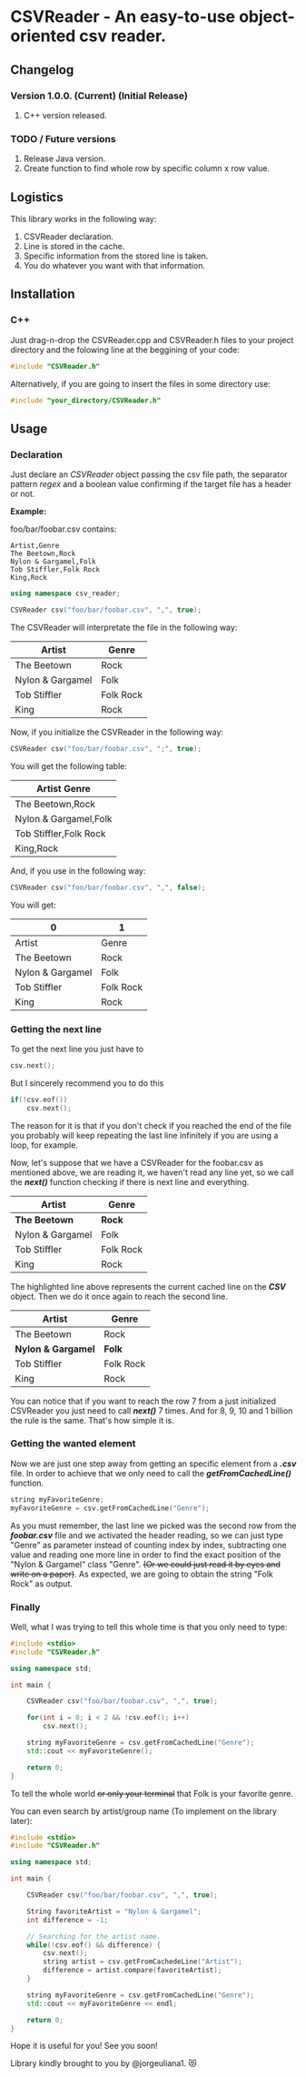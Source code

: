 
# CSVReader - An easy-to-use object-oriented csv reader.

## Changelog

### Version 1.0.0. (Current) (Initial Release)

1. C++ version released.

### TODO / Future versions

1. Release Java version.
1. Create function to find whole row by specific column x row value.

## Logistics

This library works in the following way:

1. CSVReader declaration.
1. Line is stored in the cache.
1. Specific information from the stored line is taken.
1. You do whatever you want with that information.

## Installation

### C++

Just drag-n-drop the CSVReader.cpp and CSVReader.h files to your project directory and the folowing line at the beggining of your code:

``` c++
#include "CSVReader.h"
```

Alternatively, if you are going to insert the files in some directory use:

``` c++
#include "your_directory/CSVReader.h"
```

## Usage

### Declaration

Just declare an _CSVReader_ object passing the csv file path, the separator pattern _regex_ and a boolean value confirming if the target file has a header or not.

**Example:**

foo/bar/foobar.csv contains:

``` csv
Artist,Genre
The Beetown,Rock
Nylon & Gargamel,Folk
Tob Stiffler,Folk Rock
King,Rock
```

``` c++
using namespace csv_reader;

CSVReader csv("foo/bar/foobar.csv", ",", true);
```

The CSVReader will interpretate the file in the following way:

Artist | Genre
-------|------
The Beetown | Rock
Nylon & Gargamel | Folk
Tob Stiffler | Folk Rock
King | Rock

Now, if you initialize the CSVReader in the following way:

``` c++
CSVReader csv("foo/bar/foobar.csv", ";", true);
```

You will get the following table:

Artist Genre |
-------------|
The Beetown,Rock|
Nylon & Gargamel,Folk|
Tob Stiffler,Folk Rock|
King,Rock|

And, if you use in the following way:

``` c++
CSVReader csv("foo/bar/foobar.csv", ",", false);
```

You will get:

0 | 1
-------|------
Artist | Genre
The Beetown | Rock
Nylon & Gargamel | Folk
Tob Stiffler | Folk Rock
King | Rock

### Getting the next line

To get the next line you just have to

``` c++
csv.next();
```

But I sincerely recommend you to do this

``` c++
if(!csv.eof())
    csv.next();
```

The reason for it is that if you don't check if you reached the end of the file you probably will keep repeating the last line infinitely if you are using a loop, for example.

Now, let's suppose that we have a CSVReader for the foobar.csv as mentioned above, we are reading it, we haven't read any line yet, so we call the ***next()*** function checking if there is next line and everything.

Artist | Genre
-------|------
**The Beetown** | **Rock**
Nylon & Gargamel | Folk
Tob Stiffler | Folk Rock
King | Rock

The highlighted line above represents the current cached line on the ***CSV*** object.
Then we do it once again to reach the second line.

Artist | Genre
-------|------
The Beetown | Rock
**Nylon & Gargamel** | **Folk**
Tob Stiffler | Folk Rock
King | Rock

You can notice that if you want to reach the row 7 from a just initialized CSVReader you just need to call ***next()*** 7 times. And for 8, 9, 10 and 1 billion the rule is the same. That's how simple it is.

### Getting the wanted element

Now we are just one step away from getting an specific element from a _**.csv**_ file.
In order to achieve that we only need to call the _**getFromCachedLine()**_ function.

``` c++
string myFavoriteGenre;
myFavoriteGenre = csv.getFromCachedLine("Genre");
```

As you must remember, the last line we picked was the second row from the _**foobar.csv**_ file and we activated the header reading, so we can just type "Genre" as parameter instead of counting index by index, subtracting one value and reading one more line in order to find the exact position of the "Nylon & Gargamel" class "Genre". ~~(Or we could just read it by eyes and write on a paper)~~. As expected, we are going to obtain the string "Folk Rock" as output.

### Finally

Well, what I was trying to tell this whole time is that you only need to type:

``` c++
#include <stdio>
#include "CSVReader.h"

using namespace std;

int main {

    CSVReader csv("foo/bar/foobar.csv", ",", true);

    for(int i = 0; i < 2 && !csv.eof(); i++)
        csv.next();

    string myFavoriteGenre = csv.getFromCachedLine("Genre");
    std::cout << myFavoriteGenre();

    return 0;
}
```

To tell the whole world ~~or only your terminal~~ that Folk is your favorite genre.

You can even search by artist/group name (To implement on the library later):

``` c++
#include <stdio>
#include "CSVReader.h"

using namespace std;

int main {

    CSVReader csv("foo/bar/foobar.csv", ",", true);

    String favoriteArtist = "Nylon & Gargamel";
    int difference = -1;

    // Searching for the artist name.
    while(!csv.eof() && difference) {
        csv.next();
        string artist = csv.getFromCachedeLine("Artist");
        difference = artist.compare(favoriteArtist);
    }

    string myFavoriteGenre = csv.getFromCachedLine("Genre");
    std::cout << myFavoriteGenre << endl;

    return 0;
}
```

Hope it is useful for you! See you soon!

Library kindly brought to you by @jorgeuliana1. :heart_eyes_cat:

